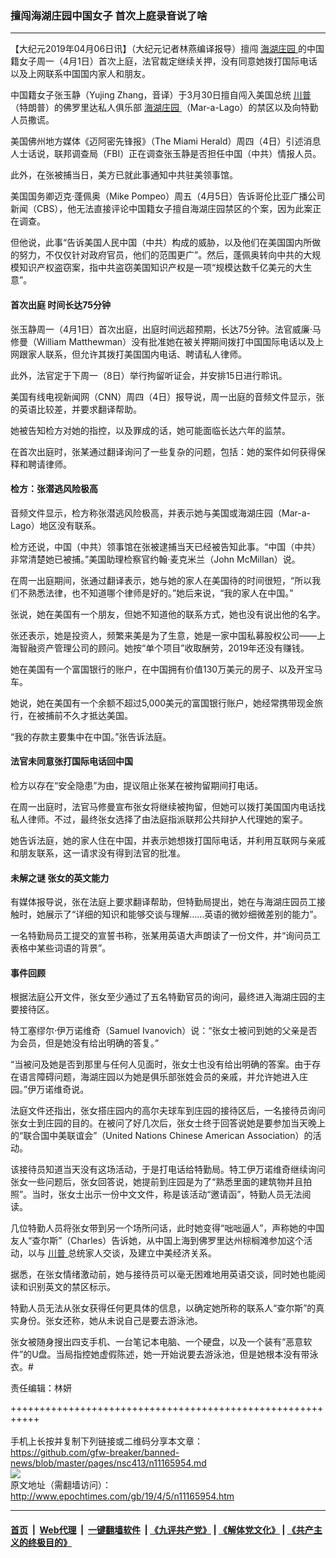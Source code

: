 ### 擅闯海湖庄园中国女子 首次上庭录音说了啥
------------------------

<p>
 【大纪元2019年04月06日讯】（大纪元记者林燕编译报导）擅闯
 <a href="http://www.epochtimes.com/gb/tag/%E6%B5%B7%E6%B9%96%E5%BA%84%E5%9B%AD.html">
  海湖庄园
 </a>
 的中国籍女子周一（4月1日）首次上庭，法官裁定继续关押，没有同意她拨打国际电话以及上网联系中国国内家人和朋友。
</p>
<p>
 中国籍女子张玉静（Yujing Zhang，音译）于3月30日擅自闯入美国总统
 <a href="http://www.epochtimes.com/gb/tag/%E5%B7%9D%E6%99%AE.html">
  川普
 </a>
 （特朗普）的佛罗里达私人俱乐部
 <a href="http://www.epochtimes.com/gb/tag/%E6%B5%B7%E6%B9%96%E5%BA%84%E5%9B%AD.html">
  海湖庄园
 </a>
 （Mar-a-Lago）的禁区以及向特勤人员撒谎。
</p>
<p>
 美国佛州地方媒体《迈阿密先锋报》（The Miami Herald）周四（4日）引述消息人士话说，联邦调查局（FBI）正在调查张玉静是否担任中国（中共）情报人员。
</p>
<p>
 此外，在张被捕当日，美方已就此事通知中共驻美领事馆。
</p>
<p>
 美国国务卿迈克·蓬佩奥（Mike Pompeo）周五（4月5日）告诉哥伦比亚广播公司新闻（CBS），他无法直接评论中国籍女子擅自海湖庄园禁区的个案，因为此案正在调查。
</p>
<p>
 但他说，此事“告诉美国人民中国（中共）构成的威胁，以及他们在美国国内所做的努力，不仅仅针对政府官员，他们的范围更广”。然后，蓬佩奥转向中共的大规模知识产权盗窃案，指中共盗窃美国知识产权是一项“规模达数千亿美元的大生意”。
</p>
<h4>
 首次出庭 时间长达75分钟
</h4>
<p>
 张玉静周一（4月1日）首次出庭，出庭时间远超预期，长达75分钟。法官威廉·马修曼（William Matthewman）没有批准她在被关押期间拨打中国国际电话以及上网跟家人联系，但允许其拨打美国国内电话、聘请私人律师。
</p>
<p>
 此外，法官定于下周一（8日）举行拘留听证会，并安排15日进行聆讯。
</p>
<p>
 美国有线电视新闻网（CNN）周四（4日）报导说，周一出庭的音频文件显示，张的英语比较差，并要求翻译帮助。
</p>
<p>
 她被告知检方对她的指控，以及罪成的话，她可能面临长达六年的监禁。
</p>
<p>
 在首次出庭时，张某通过翻译询问了一些复杂的问题，包括：她的案件如何获得保释和聘请律师。
</p>
<h4>
 检方：张潜逃风险极高
</h4>
<p>
 音频文件显示，检方称张潜逃风险极高，并表示她与美国或海湖庄园（Mar-a-Lago）地区没有联系。
</p>
<p>
 检方还说，中国（中共）领事馆在张被逮捕当天已经被告知此事。“中国（中共）非常清楚她已被捕。”美国助理检察官约翰·麦克米兰（John McMillan）说。
</p>
<p>
 在周一出庭期间，张通过翻译表示，她与她的家人在美国待的时间很短，“所以我们不熟悉法律，也不知道哪个律师是好的。”她后来说，“我的家人在中国。”
</p>
<p>
 张说，她在美国有一个朋友，但她不知道他的联系方式，她也没有说出他的名字。
</p>
<p>
 张还表示，她是投资人，频繁来美是为了生意，她是一家中国私募股权公司——上海智融资产管理公司的顾问。她按“单个项目”收取酬劳，2019年还没有赚钱。
</p>
<p>
 她在美国有一个富国银行的账户，在中国拥有价值130万美元的房子、以及开宝马车。
</p>
<p>
 她说，她在美国有一个余额不超过5,000美元的富国银行账户，她经常携带现金旅行，在被捕前不久才抵达美国。
</p>
<p>
 “我的存款主要集中在中国。”张告诉法庭。
</p>
<h4>
 法官未同意张打国际电话回中国
</h4>
<p>
 检方以存在“安全隐患”为由，提议阻止张某在被拘留期间打电话。
</p>
<p>
 在周一出庭时，法官马修曼宣布张女将继续被拘留，但她可以拨打美国国内电话找私人律师。不过，最终张女选择了由法庭指派联邦公共辩护人代理她的案子。
</p>
<p>
 她告诉法庭，她的家人住在中国，并表示她想拨打国际电话，并利用互联网与亲戚和朋友联系，这一请求没有得到法官的批准。
</p>
<h4>
 未解之谜 张女的英文能力
</h4>
<p>
 有媒体报导说，张在法庭上要求翻译帮助，但特勤局提出，她在与海湖庄园员工接触时，她展示了“详细的知识和能够交谈与理解……英语的微妙细微差别的能力”。
</p>
<p>
 一名特勤局员工提交的宣誓书称，张某用英语大声朗读了一份文件，并“询问员工表格中某些词语的背景”。
</p>
<h4>
 事件回顾
</h4>
<p>
 根据法庭公开文件，张女至少通过了五名特勤官员的询问，最终进入海湖庄园的主要接待区。
</p>
<p>
 特工塞缪尔‧伊万诺维奇（Samuel Ivanovich）说：“张女士被问到她的父亲是否为会员，但是她没有给出明确的答复。”
</p>
<p>
 “当被问及她是否到那里与任何人见面时，张女士也没有给出明确的答案。由于存在语言障碍问题，海湖庄园以为她是俱乐部张姓会员的亲戚，并允许她进入庄园。”伊万诺维奇说。
</p>
<p>
 法庭文件还指出，张女搭庄园内的高尔夫球车到庄园的接待区后，一名接待员询问张女士到庄园的目的。在被问了好几次后，张女士终于回答说她是要参加当天晚上的“联合国中美联谊会”（United Nations Chinese American Association）的活动。
</p>
<p>
 该接待员知道当天没有这场活动，于是打电话给特勤局。特工伊万诺维奇继续询问张女一些问题后，张女回答说，她提前到庄园是为了“熟悉里面的建筑物并且拍照”。当时，张女士出示一份中文文件，称是该活动“邀请函”，特勤人员无法阅读。
</p>
<p>
 几位特勤人员将张女带到另一个场所问话，此时她变得“咄咄逼人”，声称她的中国友人“查尔斯”（Charles）告诉她，从中国上海到佛罗里达州棕榈滩参加这个活动，以与
 <a href="http://www.epochtimes.com/gb/tag/%E5%B7%9D%E6%99%AE.html">
  川普
 </a>
 总统家人交谈，及建立中美经济关系。
</p>
<p>
 据悉，在张女情绪激动前，她与接待员可以毫无困难地用英语交谈，同时她也能阅读和识别英文的禁区标示。
</p>
<p>
 特勤人员无法从张女获得任何更具体的信息，以确定她所称的联系人“查尔斯”的真实身份。张女还称，她从未说自己是要去游泳池。
</p>
<p>
 张女被随身搜出四支手机、一台笔记本电脑、一个硬盘，以及一个装有“恶意软件”的U盘。当局指控她虚假陈述，她一开始说要去游泳池，但是她根本没有带泳衣。#
</p>
<p>
 责任编辑：林妍
</p>

+++++++++++++++++++++++++++++++++++++++++++++++++++++++++++<br/><br/>
手机上长按并复制下列链接或二维码分享本文章：<br/>
https://github.com/gfw-breaker/banned-news/blob/master/pages/nsc413/n11165954.md <br/>
<a href='https://github.com/gfw-breaker/banned-news/blob/master/pages/nsc413/n11165954.md'><img src='https://github.com/gfw-breaker/banned-news/blob/master/pages/nsc413/n11165954.md.png'/></a> <br/>
原文地址（需翻墙访问）：http://www.epochtimes.com/gb/19/4/5/n11165954.htm


------------------------
#### [首页](https://github.com/gfw-breaker/banned-news/blob/master/README.md) &nbsp;|&nbsp; [Web代理](https://github.com/labour-camp/helloworld) &nbsp;|&nbsp; [一键翻墙软件](https://github.com/gfw-breaker/nogfw/blob/master/README.md) &nbsp;| [《九评共产党》](https://github.com/gfw-breaker/9ping.md/blob/master/README.md#九评之一评共产党是什么) | [《解体党文化》](https://github.com/gfw-breaker/jtdwh.md/blob/master/README.md) | [《共产主义的终极目的》](https://github.com/gfw-breaker/gczydzjmd.md/blob/master/README.md)

